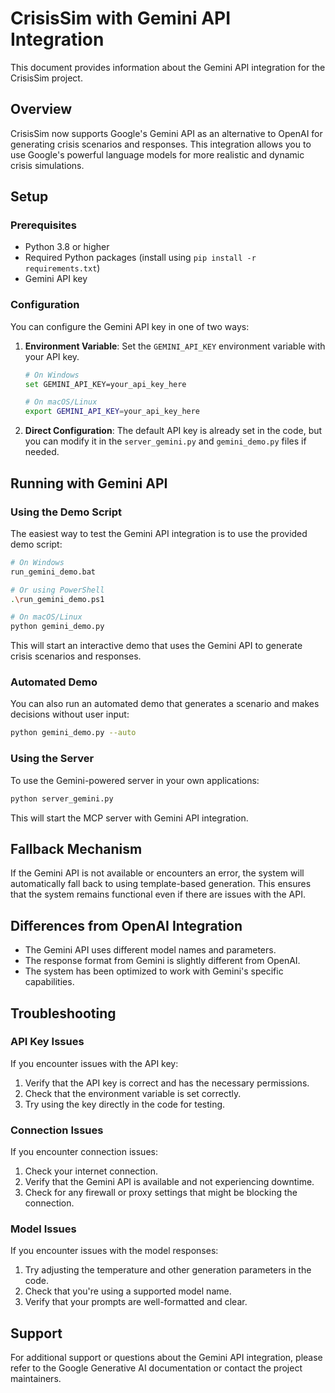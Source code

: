 # CrisisSim with Gemini API Integration

This document provides information about the Gemini API integration for the CrisisSim project.

## Overview

CrisisSim now supports Google's Gemini API as an alternative to OpenAI for generating crisis scenarios and responses. This integration allows you to use Google's powerful language models for more realistic and dynamic crisis simulations.

## Setup

### Prerequisites

- Python 3.8 or higher
- Required Python packages (install using `pip install -r requirements.txt`)
- Gemini API key

### Configuration

You can configure the Gemini API key in one of two ways:

1. **Environment Variable**: Set the `GEMINI_API_KEY` environment variable with your API key.

   ```bash
   # On Windows
   set GEMINI_API_KEY=your_api_key_here
   
   # On macOS/Linux
   export GEMINI_API_KEY=your_api_key_here
   ```

2. **Direct Configuration**: The default API key is already set in the code, but you can modify it in the `server_gemini.py` and `gemini_demo.py` files if needed.

## Running with Gemini API

### Using the Demo Script

The easiest way to test the Gemini API integration is to use the provided demo script:

```bash
# On Windows
run_gemini_demo.bat

# Or using PowerShell
.\run_gemini_demo.ps1

# On macOS/Linux
python gemini_demo.py
```

This will start an interactive demo that uses the Gemini API to generate crisis scenarios and responses.

### Automated Demo

You can also run an automated demo that generates a scenario and makes decisions without user input:

```bash
python gemini_demo.py --auto
```

### Using the Server

To use the Gemini-powered server in your own applications:

```bash
python server_gemini.py
```

This will start the MCP server with Gemini API integration.

## Fallback Mechanism

If the Gemini API is not available or encounters an error, the system will automatically fall back to using template-based generation. This ensures that the system remains functional even if there are issues with the API.

## Differences from OpenAI Integration

- The Gemini API uses different model names and parameters.
- The response format from Gemini is slightly different from OpenAI.
- The system has been optimized to work with Gemini's specific capabilities.

## Troubleshooting

### API Key Issues

If you encounter issues with the API key:

1. Verify that the API key is correct and has the necessary permissions.
2. Check that the environment variable is set correctly.
3. Try using the key directly in the code for testing.

### Connection Issues

If you encounter connection issues:

1. Check your internet connection.
2. Verify that the Gemini API is available and not experiencing downtime.
3. Check for any firewall or proxy settings that might be blocking the connection.

### Model Issues

If you encounter issues with the model responses:

1. Try adjusting the temperature and other generation parameters in the code.
2. Check that you're using a supported model name.
3. Verify that your prompts are well-formatted and clear.

## Support

For additional support or questions about the Gemini API integration, please refer to the Google Generative AI documentation or contact the project maintainers.